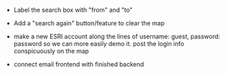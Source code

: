- Label the search box with "from" and "to"

- Add a "search again" button/feature to clear the map

- make a new ESRI account along the lines of username: guest, password: password
so we can more easily demo it. post the login info conspicuously on the map

- connect email frontend with finished backend

